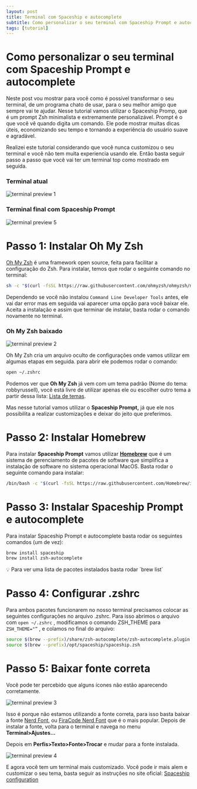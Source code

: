```yaml
---
layout: post
title: Terminal com Spaceship e autocomplete
subtitle: Como personalizar o seu terminal com Spaceship Prompt e autocomplete
tags: [tutorial]
---
```


# Como personalizar o seu terminal com Spaceship Prompt e autocomplete

Neste post vou mostrar para você como é possível transformar o seu terminal, de um programa chato de usar, para o seu melhor amigo que sempre vai te ajudar. Nesse tutorial vamos utilizar o Spaceship Promp, que é um prompt Zsh minimalista e extremamente personalizável. Prompt é o que você vê quando digita um comando. Ele pode mostrar muitas dicas úteis, economizando seu tempo e tornando a experiência do usuário suave e agradável. 

Realizei este tutorial considerando que você nunca customizou o seu terminal e você não tem muita experiencia usando ele. Então basta seguir passo a passo que você vai ter um terminal top como mostrado em seguida.

### Terminal atual

![terminal preview 1](/assets/img/2023/terminal-preview-1.png)

### Terminal final com Spaceship Prompt

![terminal preview 5](/assets/img/2023/terminal-preview-5.png)

# Passo 1: Instalar Oh My Zsh

[Oh My Zsh](https://ohmyz.sh/#install) é uma framework open source, feita para facilitar a configuração do Zsh.  Para instalar, temos que rodar o seguinte comando no terminal: 

```bash
sh -c "$(curl -fsSL https://raw.githubusercontent.com/ohmyzsh/ohmyzsh/master/tools/install.sh)"
```

Dependendo se você não instalou `Command Line Developer Tools` antes, ele vai dar error mas em seguida vai aparecer uma opção para você baixar ele. Aceita a instalação e assim que terminar de instalar, basta rodar o comando novamente no terminal. 

### Oh My Zsh baixado

![terminal preview 2](/assets/img/2023/terminal-preview-2.png)

Oh My Zsh cria um arquivo oculto de configurações onde vamos utilizar em algumas etapas em seguida. para abrir ele podemos rodar o comando:

```bash
open ~/.zshrc
```

Podemos ver que **Oh My Zsh** já vem com um tema padrão (Nome do tema: robbyrussell), você está livre de utilizar apenas ele ou escolher outro tema a partir dessa lista: [Lista de temas](https://github.com/ohmyzsh/ohmyzsh/wiki/Themes). 

Mas nesse tutorial vamos utilizar o **Spaceship Prompt,** já que ele nos possibilita a realizar customizações e deixar do jeito que preferimos. 

# Passo 2: Instalar Homebrew

Para instalar **Spaceship Prompt** vamos utilizar [**Homebrew**](https://brew.sh) que é um sistema de gerenciamento de pacotes de software que simplifica a instalação de software no sistema operacional MacOS. Basta rodar o seguinte comando para instalar: 

```bash
/bin/bash -c "$(curl -fsSL https://raw.githubusercontent.com/Homebrew/install/HEAD/install.sh)"
```

# Passo 3: Instalar Spaceship Prompt e **a**utocomplete

Para instalar Spaceship Prompt e autocomplete basta rodar os seguintes comandos (um de vez): 

```bash
brew install spaceship
brew install zsh-autocomplete
```

<aside>
💡 Para ver uma lista de pacotes instalados basta rodar `brew list`
</aside>

# Passo 4: Configurar .zshrc

Para ambos pacotes funcionarem no nosso terminal precisamos colocar as seguintes configurações no arquivo .zshrc. Para isso abrimos o arquivo com `open ~/.zshrc` , modificamos o comando ZSH_THEME para `ZSH_THEME="”` , e colamos no final do arquivo: 

```bash
source $(brew --prefix)/share/zsh-autocomplete/zsh-autocomplete.plugin.zsh
source $(brew --prefix)/opt/spaceship/spaceship.zsh
```

# Passo 5: Baixar fonte correta

Você pode ter percebido que alguns ícones não estão aparecendo corretamente. 

![terminal preview 3](/assets/img/2023/terminal-preview-3.png)

Isso é porque não estamos utilizando a fonte correta, para isso basta baixar a fonte [Nerd Font](https://www.nerdfonts.com/font-downloads), ou [FiraCode Nerd Font](https://www.nerdfonts.com/font-downloads) que é o mais popular. Depois de instalar a fonte, volta para o terminal e navega no menu **Terminal>Ajustes…**

Depois em **Perfis>Texto>Fonte>Trocar** e mudar para a fonte instalada.

![terminal preview 4](/assets/img/2023/terminal-preview-4.png)

E agora você tem um terminal mais customizado. Você pode ir mais alem e customizar o seu tema, basta seguir as instruções no site oficial: [Spaceship configuration](https://spaceship-prompt.sh/config/intro/)